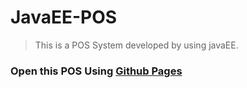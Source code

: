 # JavaEE-POS
> This is a POS System developed by using javaEE.

### Open this POS Using [Github Pages](https://nirashamadubhashini.github.io/JavaEE-POS/)
